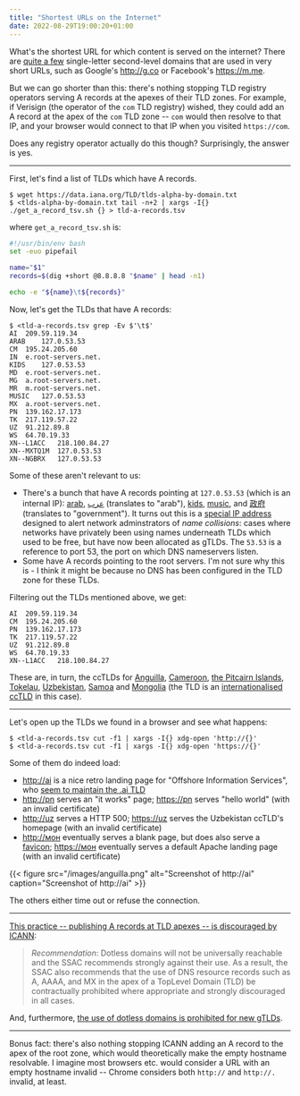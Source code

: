 ```yaml
---
title: "Shortest URLs on the Internet"
date: 2022-08-29T19:00:20+01:00
---
```


What's the shortest URL for which content is served on the internet? There are
[quite a few](https://en.wikipedia.org/wiki/Single-letter_second-level_domain)
single-letter second-level domains that are used in very short URLs, such
as Google's <http://g.co> or Facebook's <https://m.me>.

But we can go shorter than this: there's nothing stopping TLD registry operators
serving A records at the apexes of their TLD zones. For example, if Verisign
(the operator of the `com` TLD registry) wished, they could add an A record at
the apex of the `com` TLD zone -- `com` would then resolve to that IP, and your
browser would connect to that IP when you visited `https://com`.

Does any registry operator actually do this though? Surprisingly, the answer is
yes.

---

First, let's find a list of TLDs which have A records.

```
$ wget https://data.iana.org/TLD/tlds-alpha-by-domain.txt
$ <tlds-alpha-by-domain.txt tail -n+2 | xargs -I{} ./get_a_record_tsv.sh {} > tld-a-records.tsv
```

where `get_a_record_tsv.sh` is:

```bash
#!/usr/bin/env bash
set -euo pipefail

name="$1"
records=$(dig +short @8.8.8.8 "$name" | head -n1)

echo -e "${name}\t${records}"
```

Now, let's get the TLDs that have A records:

```
$ <tld-a-records.tsv grep -Ev $'\t$'
AI	209.59.119.34
ARAB	127.0.53.53
CM	195.24.205.60
IN	e.root-servers.net.
KIDS	127.0.53.53
MD	e.root-servers.net.
MG	a.root-servers.net.
MR	m.root-servers.net.
MUSIC	127.0.53.53
MX	a.root-servers.net.
PN	139.162.17.173
TK	217.119.57.22
UZ	91.212.89.8
WS	64.70.19.33
XN--L1ACC	218.100.84.27
XN--MXTQ1M	127.0.53.53
XN--NGBRX	127.0.53.53
```

Some of these aren't relevant to us:

* There's a bunch that have A records pointing at `127.0.53.53` (which is an
  internal IP): [arab](https://icannwiki.org/.arab),
  [عرب](https://icannwiki.org/.%D8%B9%D8%B1%D8%A8) (translates to "arab"),
  [kids](https://icannwiki.org/.kids), [music](https://icannwiki.org/.music),
  and [政府](https://icannwiki.org/.%E6%94%BF%E5%BA%9C) (translates to
  "government"). It turns out this is a [special IP
  address](https://www.icann.org/resources/pages/name-collision-2013-12-06-en)
  designed to alert network adminstrators of _name collisions_: cases where
  networks have privately been using names underneath TLDs which used to be
  free, but have now been allocated as gTLDs. The `53.53` is a reference to port
  53, the port on which DNS nameservers listen.
* Some have A records pointing to the root servers. I'm not sure why this is - I
  think it might be because no DNS has been configured in the TLD zone for these
  TLDs.

Filtering out the TLDs mentioned above, we get:

```
AI	209.59.119.34
CM	195.24.205.60
PN	139.162.17.173
TK	217.119.57.22
UZ	91.212.89.8
WS	64.70.19.33
XN--L1ACC	218.100.84.27
```

These are, in turn, the ccTLDs for [Anguilla](https://en.wikipedia.org/wiki/Anguilla),
[Cameroon](https://en.wikipedia.org/wiki/Cameroon),
[the Pitcairn Islands](https://en.wikipedia.org/wiki/Pitcairn_Islands),
[Tokelau](https://en.wikipedia.org/wiki/Tokelau),
[Uzbekistan](https://en.wikipedia.org/wiki/Uzbekistan),
[Samoa](https://en.wikipedia.org/wiki/Samoa) and
[Mongolia](https://en.wikipedia.org/wiki/Mongolia) (the TLD is an [internationalised
ccTLD](https://icannwiki.org/Internationalized_Domain_Name) in this case).

---

Let's open up the TLDs we found in a browser and see what happens:

```
$ <tld-a-records.tsv cut -f1 | xargs -I{} xdg-open 'http://{}'
$ <tld-a-records.tsv cut -f1 | xargs -I{} xdg-open 'https://{}'
```

Some of them do indeed load:

- [http://ai](http://ai.) is a nice retro landing page for "Offshore Information
  Services", who [seem to maintain the .ai TLD](https://icannwiki.org/.ai)
- [http://pn](http://pn.) serves an "it works" page; [https://pn](https://pn.) serves "hello world" (with an invalid certificate)
- [http://uz](http://uz.) serves a HTTP 500; [https://uz](https://uz.) serves the
  Uzbekistan ccTLD's homepage (with an invalid certificate)
- [http://мон](http://мон.) eventually serves a blank page, but does also serve a
  [favicon](http://xn--l1acc./favicon.ico); [https://мон](https://мон.)
  eventually serves a default Apache landing page (with an invalid certificate)

{{< figure src="/images/anguilla.png" alt="Screenshot of http://ai" caption="Screenshot of http://ai" >}}

The others either time out or refuse the connection.

---

[This practice -- publishing A records at TLD apexes -- is discouraged by
ICANN](https://www.icann.org/news/announcement-2013-08-30-en):

> *Recommendation*: Dotless domains will not be universally reachable and the
> SSAC recommends strongly against their use. As a result, the SSAC also
> recommends that the use of DNS resource records such as A, AAAA, and MX in the
> apex of a TopLevel Domain (TLD) be contractually prohibited where appropriate
> and strongly discouraged in all cases.

And, furthermore, [the use of dotless domains is prohibited for new
gTLDs](https://www.icann.org/en/announcements/details/new-gtld-dotless-domain-names-prohibited-30-8-2013-en).

---

Bonus fact: there's also nothing stopping ICANN adding an A record to the apex
of the root zone, which would theoretically make the empty hostname resolvable.
I imagine most browsers etc. would consider a URL with an empty hostname
invalid -- Chrome considers both `http://` and `http://.` invalid, at least.
